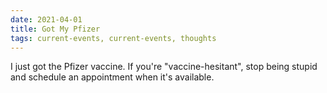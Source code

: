 ```yaml
---
date: 2021-04-01
title: Got My Pfizer
tags: current-events, current-events, thoughts
---
```


I just got the Pfizer vaccine. If you're "vaccine-hesitant", stop being stupid and schedule an appointment when it's available. 